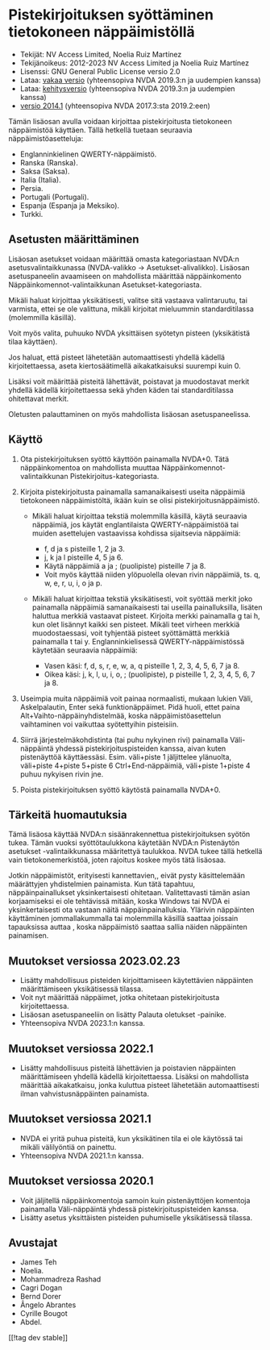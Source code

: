 # Pistekirjoituksen syöttäminen tietokoneen näppäimistöllä #

* Tekijät: NV Access Limited, Noelia Ruiz Martínez
* Tekijänoikeus: 2012-2023 NV Access Limited ja Noelia Ruiz Martínez
* Lisenssi: GNU General Public License versio 2.0
* Lataa: [vakaa versio][1] (yhteensopiva NVDA 2019.3:n ja uudempien kanssa)
* Lataa: [kehitysversio][2] (yhteensopiva NVDA 2019.3:n ja uudempien kanssa)
* [versio 2014.1][3] (yhteensopiva NVDA 2017.3:sta 2019.2:een)

Tämän lisäosan avulla voidaan kirjoittaa pistekirjoitusta tietokoneen
näppäimistöä käyttäen.  Tällä hetkellä tuetaan seuraavia
näppäimistöasetteluja:

* Englanninkielinen QWERTY-näppäimistö.
* Ranska (Ranska).
* Saksa (Saksa).
* Italia (Italia).
* Persia.
* Portugali (Portugali).
* Espanja (Espanja ja Meksiko).
* Turkki.

## Asetusten määrittäminen

Lisäosan asetukset voidaan määrittää omasta kategoriastaan NVDA:n
asetusvalintaikkunassa (NVDA-valikko -> Asetukset-alivalikko). Lisäosan
asetuspaneelin avaamiseen on mahdollista määrittää näppäinkomento
Näppäinkomennot-valintaikkunan Asetukset-kategoriasta.

Mikäli haluat kirjoittaa yksikätisesti, valitse sitä vastaava valintaruutu,
tai varmista, ettei se ole valittuna, mikäli kirjoitat mieluummin
standarditilassa (molemmilla käsillä).

Voit myös valita, puhuuko NVDA yksittäisen syötetyn pisteen (yksikätistä
tilaa käyttäen).

Jos haluat, että pisteet lähetetään automaattisesti yhdellä kädellä
kirjoitettaessa, aseta kiertosäätimellä aikakatkaisuksi suurempi kuin 0.

Lisäksi voit määrittää pisteitä lähettävät, poistavat ja muodostavat merkit
yhdellä kädellä kirjoitettaessa sekä yhden käden tai standarditilassa
ohitettavat merkit.

Oletusten palauttaminen on myös mahdollista lisäosan asetuspaneelissa.

## Käyttö

1. Ota pistekirjoituksen syöttö käyttöön painamalla NVDA+0. Tätä
   näppäinkomentoa on mahdollista muuttaa Näppäinkomennot-valintaikkunan
   Pistekirjoitus-kategoriasta.
2. Kirjoita pistekirjoitusta painamalla samanaikaisesti useita näppäimiä
   tietokoneen näppäimistöltä, ikään kuin se olisi
   pistekirjoitusnäppäimistö.

	* Mikäli haluat kirjoittaa tekstiä molemmilla käsillä, käytä seuraavia
	  näppäimiä, jos  käytät englantilaista QWERTY-näppäimistöä tai muiden
	  asettelujen vastaavissa kohdissa sijaitsevia näppäimiä:

		* f, d ja s pisteille 1, 2 ja 3.
		* j, k ja l pisteille 4, 5 ja 6.
		* Käytä näppäimiä a ja ; (puolipiste) pisteille 7 ja 8.
		* Voit myös käyttää niiden ylöpuolella olevan rivin näppäimiä, ts. q, w,
		  e, r, u, i, o ja p.

	* Mikäli haluat kirjoittaa tekstiä yksikätisesti, voit syöttää merkit joko
	  painamalla näppäimiä samanaikaisesti tai useilla painalluksilla, lisäten
	  haluttua merkkiä vastaavat pisteet. Kirjoita merkki painamalla g tai h,
	  kun olet lisännyt kaikki sen pisteet. Mikäli teet virheen merkkiä
	  muodostaessasi, voit tyhjentää pisteet syöttämättä merkkiä painamalla t
	  tai y. Englanninkielisessä QWERTY-näppäimistössä käytetään seuraavia
	  näppäimiä:

		* Vasen käsi: f, d, s, r, e, w, a, q pisteille 1, 2, 3, 4, 5, 6, 7 ja 8.
		* Oikea käsi: j, k, l, u, i, o, ; (puolipiste), p pisteille 1, 2, 3, 4, 5,
		  6, 7 ja 8.

3. Useimpia muita näppäimiä voit painaa normaalisti, mukaan lukien Väli,
   Askelpalautin, Enter sekä funktionäppäimet. Pidä huoli, ettet paina
   Alt+Vaihto-näppäinyhdistelmää, koska näppäimistöasettelun vaihtaminen voi
   vaikuttaa syötettyihin pisteisiin.
4. Siirrä järjestelmäkohdistinta (tai puhu nykyinen rivi) painamalla
   Väli-näppäintä yhdessä pistekirjoituspisteiden kanssa, aivan kuten
   pistenäyttöä käyttäessäsi. Esim. väli+piste 1 jäljittelee ylänuolta,
   väli+piste 4+piste 5+piste 6 Ctrl+End-näppäimiä, väli+piste 1+piste 4
   puhuu nykyisen rivin jne.
5. Poista pistekirjoituksen syöttö käytöstä painamalla NVDA+0.

## Tärkeitä huomautuksia

Tämä lisäosa käyttää NVDA:n sisäänrakennettua pistekirjoituksen syötön
tukea.  Tämän vuoksi syöttötaulukkona käytetään NVDA:n Pistenäytön asetukset
-valintaikkunassa määritettyä taulukkoa.  NVDA tukee tällä hetkellä vain
tietokonemerkistöä, joten rajoitus koskee myös tätä lisäosaa.

Jotkin näppäimistöt, erityisesti kannettavien,, eivät pysty käsittelemään
määrättyjen yhdistelmien painamista.  Kun tätä tapahtuu, näppäinpainallukset
yksinkertaisesti ohitetaan.  Valitettavasti tämän asian korjaamiseksi ei ole
tehtävissä mitään, koska Windows tai NVDA ei yksinkertaisesti ota vastaan
näitä näppäinpainalluksia.  Ylärivin näppäinten käyttäminen jommallakummalla
tai molemmilla käsillä saattaa joissain tapauksissa auttaa , koska
näppäimistö saattaa sallia näiden näppäinten painamisen.


## Muutokset versiossa 2023.02.23

* Lisätty mahdollisuus pisteiden kirjoittamiseen käytettävien näppäinten
  määrittämiseen yksikätisessä tilassa.
* Voit nyt määrittää näppäimet, jotka ohitetaan pistekirjoitusta
  kirjoitettaessa.
* Lisäosan asetuspaneeliin on lisätty Palauta oletukset -painike.
* Yhteensopiva NVDA 2023.1:n kanssa.

## Muutokset versiossa 2022.1

* Lisätty mahdollisuus pisteitä lähettävien ja poistavien näppäinten
  määrittämiseen yhdellä kädellä kirjoitettaessa. Lisäksi on mahdollista
  määrittää aikakatkaisu, jonka kuluttua pisteet lähetetään automaattisesti
  ilman vahvistusnäppäinten painamista.

## Muutokset versiossa 2021.1

* NVDA ei yritä puhua pisteitä, kun yksikätinen tila ei ole käytössä tai
  mikäli välilyöntiä on painettu.
* Yhteensopiva NVDA 2021.1:n kanssa.

## Muutokset versiossa 2020.1

* Voit jäljitellä näppäinkomentoja samoin kuin pistenäyttöjen komentoja
  painamalla Väli-näppäintä yhdessä pistekirjoituspisteiden kanssa.
* Lisätty asetus yksittäisten pisteiden puhumiselle yksikätisessä tilassa.

## Avustajat

* James Teh
* Noelia.
* Mohammadreza Rashad
* Cagri Dogan
* Bernd Dorer
* Ângelo Abrantes
* Cyrille Bougot
* Abdel.

[[!tag dev stable]]

[1]: https://addons.nvda-project.org/files/get.php?file=pckbbrl

[2]: https://addons.nvda-project.org/files/get.php?file=pckbbrl-dev

[3]: https://addons.nvda-project.org/files/get.php?file=pckbbrl-o
